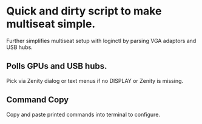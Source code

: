 # Quick and dirty script to make multiseat simple.
Further simplifies multiseat setup with loginctl by parsing VGA adaptors and USB hubs.

## Polls GPUs and USB hubs.
Pick via Zenity dialog or text menus if no DISPLAY or Zenity is missing.

## Command Copy
Copy and paste printed commands into terminal to configure.

